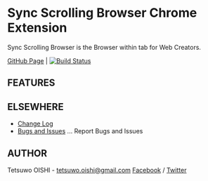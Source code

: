 Sync Scrolling Browser Chrome Extension
=======================================

Sync Scrolling Browser is the Browser within tab for Web Creators.

[GitHub Page](https://github.com/tetsuwo/sync-scrolling-browser.ext) | 
[![Build Status](https://secure.travis-ci.org/tetsuwo/sync-scrolling-browser.ext.png?branch=master)](https://travis-ci.org/tetsuwo/website-blocker-chrome.ext)


FEATURES
--------


ELSEWHERE
---------

- [Change Log](https://github.com/tetsuwo/sync-scrolling-browser.ext/blob/master/CHANGELOG.md)
- [Bugs and Issues](https://github.com/tetsuwo/sync-scrolling-browser.ext/issues)
  ... Report Bugs and Issues


AUTHOR
------

Tetsuwo OISHI - tetsuwo.oishi@gmail.com
[Facebook](http://fb.me/tetsuwo) / [Twitter](http://twitter.com/tetsukamp)

